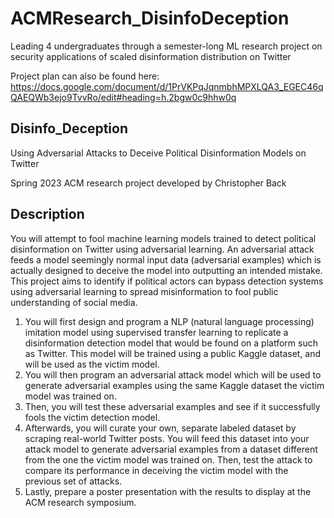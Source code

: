 # ACMResearch_DisinfoDeception
Leading 4 undergraduates through a semester-long ML research project on security applications of scaled disinformation distribution on Twitter

Project plan can also be found here:
https://docs.google.com/document/d/1PrVKPqJqnmbhMPXLQA3_EGEC46qQAEQWb3ejo9TvvRo/edit#heading=h.2bgw0c9hhw0q

## Disinfo_Deception
Using Adversarial Attacks to Deceive Political Disinformation Models on Twitter

Spring 2023 ACM research project developed by Christopher Back

## Description

You will attempt to fool machine learning models trained to detect political disinformation on Twitter using adversarial learning. An adversarial attack feeds a model seemingly normal input data (adversarial examples) which is actually designed to deceive the model into outputting an intended mistake. This project aims to identify if political actors can bypass detection systems using adversarial learning to spread misinformation to fool public understanding of social media.

1. You will first design and program a NLP (natural language processing) imitation model using supervised transfer learning to replicate a disinformation detection model that would be found on a platform such as Twitter. This model will be trained using a public Kaggle dataset, and will be used as the victim model. 
2. You will then program an adversarial attack model which will be used to generate adversarial examples using the same Kaggle dataset the victim model was trained on.
3. Then, you will test these adversarial examples and see if it successfully fools the victim detection model. 
4. Afterwards, you will curate your own, separate labeled dataset by scraping real-world Twitter posts. You will feed this dataset into your attack model to generate adversarial examples from a dataset different from the one the victim model was trained on. Then, test the attack to compare its performance in deceiving the victim model with the previous set of attacks.
5. Lastly, prepare a poster presentation with the results to display at the ACM research symposium.
